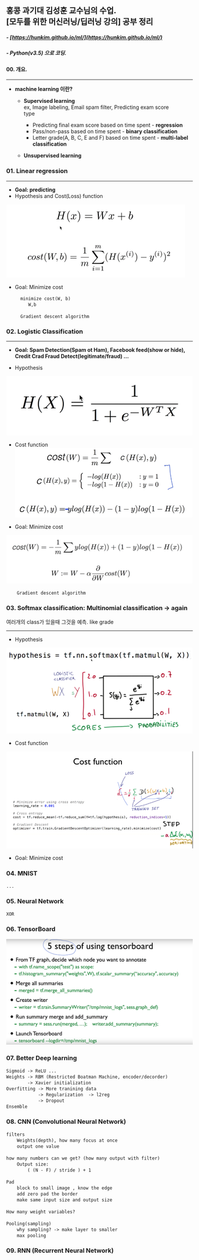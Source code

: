 ##	홍콩 과기대 김성훈 교수님의 수업. <br/>[모두를 위한 머신러닝/딥러닝 강의] 공부 정리
##### - [https://hunkim.github.io/ml/](https://hunkim.github.io/ml/)
##### - Python(v3.5) 으로 코딩.

#### 00. 개요.  
___  

+ **machine learning 이란?**   

	+ **Supervised learning**  
  		ex, Image labeling, Email spam filter, Predicting exam score  
  		type  
  		+ Predicting final exam score based on time spent - **regression**  
		+ Pass/non-pass based on time spent - **binary classification**  
		+ Letter grade(A, B, C, E and F) based on time spent - **multi-label classification**  

	+ **Unsupervised learning**  

### 01. Linear regression
___  
+ **Goal: predicting**
+ Hypothesis and Cost(Loss) function  

![image](./01_Linear_Regression/img/hypo_cost.png)

+ Goal: Minimize cost  

		minimize cost(W, b)  
           W,b   

        Gradient descent algorithm  

### 02. Logistic Classification  
___  
+ **Goal: Spam Detection(Spam ot Ham), Facebook feed(show or hide), Credit Crad Fraud Detect(legitimate/fraud) ...**  

+ Hypothesis  

![image](./02_Logistic_Regression/img/lh.png)  

+ Cost function  
![image](./02_Logistic_Regression/img/cost.png)  

+ Goal: Minimize cost  
		
![image](./02_Logistic_Regression/img/mcost.png)  

		Gradient descent algorithm  

### 03. Softmax classification: Multinomial classification  -> again  
여러개의 class가 있을때 그것을 예측.  like grade
___  

+ Hypothesis  

![image](./03_softmax_regression/img/hy.png)  

+ Cost function  

![image](./03_softmax_regression/img/cost.png)  

+ Goal: Minimize cost  

### 04. MNIST  

	...  

### 05. Neural Network  

	XOR  

### 06. TensorBoard  

![image](./05_NN/img/tb5.png)  

### 07. Better Deep learning  
	Sigmoid -> ReLU ...  
	Weights -> RBM (Restricted Boatman Machine, encoder/decorder)  
			-> Xavier initialization  
	Overfitting -> More tranining data  
				-> Regularization  -> l2reg  
				-> Dropout  
	Ensemble  

### 08. CNN (Convolutional Neural Network)  
	filters  
		Weights(depth), how many focus at once  
		output one value  

	how many numbers can we get? (how many output with filter)  
		Output size:
			( (N - F) / stride ) + 1  

	Pad  
		block to small image , know the edge  
		add zero pad the border  
		make same input size and output size  

	How many weight variables?  

	Pooling(sampling)  
		why sampling? -> make layer to smaller  
		max pooling  

### 09. RNN  (Recurrent Neural Network)  


